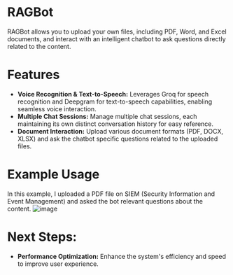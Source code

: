 # RAGBot
RAGBot allows you to upload your own files, including PDF, Word, and Excel documents, and interact with an intelligent chatbot to ask questions directly related to the content.

# Features
- **Voice Recognition & Text-to-Speech:** Leverages Groq for speech recognition and Deepgram for text-to-speech capabilities, enabling seamless voice interaction.
- **Multiple Chat Sessions:** Manage multiple chat sessions, each maintaining its own distinct conversation history for easy reference.
- **Document Interaction:** Upload various document formats (PDF, DOCX, XLSX) and ask the chatbot specific questions related to the uploaded files.

# Example Usage
In this example, I uploaded a PDF file on SIEM (Security Information and Event Management) and asked the bot relevant questions about the content.
![image](https://github.com/user-attachments/assets/eee000ee-1615-40c8-96a7-b896b7bd0e0f)


# Next Steps:
- **Performance Optimization:** Enhance the system's efficiency and speed to improve user experience.

